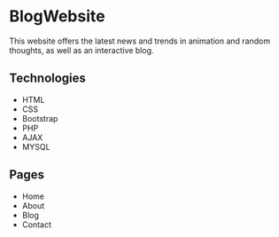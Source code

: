 # BlogWebsite
This website offers the latest news and trends in animation and random thoughts, as well as an interactive blog.

## Technologies
- HTML
- CSS
- Bootstrap
- PHP
- AJAX
- MYSQL

## Pages
- Home 
- About
- Blog
- Contact
